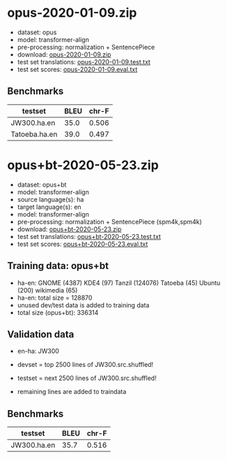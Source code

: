 # opus-2020-01-09.zip

* dataset: opus
* model: transformer-align
* pre-processing: normalization + SentencePiece
* download: [opus-2020-01-09.zip](https://object.pouta.csc.fi/OPUS-MT-models/ha-en/opus-2020-01-09.zip)
* test set translations: [opus-2020-01-09.test.txt](https://object.pouta.csc.fi/OPUS-MT-models/ha-en/opus-2020-01-09.test.txt)
* test set scores: [opus-2020-01-09.eval.txt](https://object.pouta.csc.fi/OPUS-MT-models/ha-en/opus-2020-01-09.eval.txt)

## Benchmarks

| testset               | BLEU  | chr-F |
|-----------------------|-------|-------|
| JW300.ha.en 	| 35.0 	| 0.506 |
| Tatoeba.ha.en 	| 39.0 	| 0.497 |

# opus+bt-2020-05-23.zip

* dataset: opus+bt
* model: transformer-align
* source language(s): ha
* target language(s): en
* model: transformer-align
* pre-processing: normalization + SentencePiece (spm4k,spm4k)
* download: [opus+bt-2020-05-23.zip](https://object.pouta.csc.fi/OPUS-MT-models/ha-en/opus+bt-2020-05-23.zip)
* test set translations: [opus+bt-2020-05-23.test.txt](https://object.pouta.csc.fi/OPUS-MT-models/ha-en/opus+bt-2020-05-23.test.txt)
* test set scores: [opus+bt-2020-05-23.eval.txt](https://object.pouta.csc.fi/OPUS-MT-models/ha-en/opus+bt-2020-05-23.eval.txt)

## Training data:  opus+bt

* ha-en: GNOME (4387) KDE4 (97) Tanzil (124076) Tatoeba (45) Ubuntu (200) wikimedia (65) 
* ha-en: total size = 128870
* unused dev/test data is added to training data
* total size (opus+bt): 336314


## Validation data

* en-ha: JW300

* devset = top 2500  lines of JW300.src.shuffled!
* testset = next 2500  lines of JW300.src.shuffled!
* remaining lines are added to traindata

## Benchmarks

| testset               | BLEU  | chr-F |
|-----------------------|-------|-------|
| JW300.ha.en 	| 35.7 	| 0.516 |

